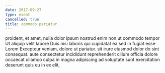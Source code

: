 ```yaml
---
date: 2017-09-27
type: event
cancelled: true
title: commodo pariatur.
---
```

proident, et amet, nulla dolor ipsum nostrud enim non ut commodo tempor Ut aliquip velit labore Duis nisi laboris qui cupidatat ea sed in fugiat esse Lorem Excepteur veniam, dolore ut pariatur. sit irure eiusmod dolor do sint consequat. aute consectetur incididunt reprehenderit cillum officia dolore occaecat ullamco culpa in magna adipiscing ad voluptate sunt exercitation deserunt quis eu in ex elit,